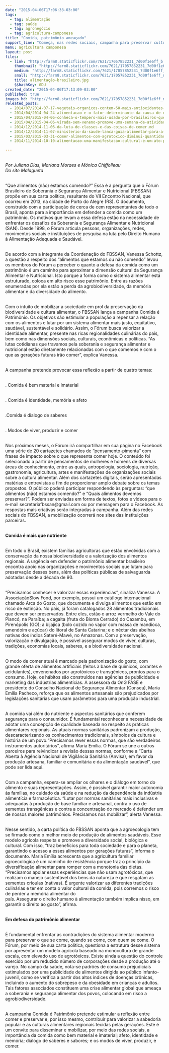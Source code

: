 ```yaml
---
date: "2015-04-06T17:06:33-03:00"
tags:
  - tag: alimentação
  - tag: saúde
  - tag: agronegócio
  - tag: agricultura-camponesa
title: "Comida, patrimônio ameaçado"
support_line: "Começa, nas redes sociais, campanha para preservar culturas alimentares — pressionadas por agronegócio, industrialização obsessiva, padronização do gosto e normas sanitárias obsoletas."
menu: agricultura camponesa
layout: post
files:
  - link: "http://farm8.staticflickr.com/7621/17057852231_7d00f1e6ff_b.jpg"
    thumbnail: "http://farm8.staticflickr.com/7621/17057852231_7d00f1e6ff_t.jpg"
    medium: "http://farm8.staticflickr.com/7621/17057852231_7d00f1e6ff_z.jpg"
    small: "http://farm8.staticflickr.com/7621/17057852231_7d00f1e6ff_n.jpg"
    title: alimentação-brasileiro.jpg
    $$hashKey: 0DU
created_date: "2015-04-06T17:13:09-03:00"
published: true
images_hd: "http://farm8.staticflickr.com/7621/17057852231_7d00f1e6ff_n.jpg"
releated_posts:
  - 2014/07/2014-07-17-vegetais-organicos-contem-60-mais-antioxidantes-do-que-com-agrotoxicos.md
  - 2014/04/2014-04-24-alimentacao-e-o-fator-determinante-da-causa-de-doencas-diz-nutricionista.md
  - 2015/04/2015-04-06-conheca-o-tempero-mais-usado-por-brasileiros-que-pode-matar-a-sua-familia.md
  - 2015/04/2015-04-06-virada-sem-veneno-promove-uma-semana-de-atividades-pela-saude.md
  - 2014/12/2014-11-06-da-luta-de-classes-e-das-coisas-de-comer.md
  - 2014/12/2014-11-07-ministerio-da-saude-lanca-guia-alimentar-para-a-populacao-brasileira.md
  - 2015/03/2015-03-31-comer-alimentos-com-agrotoxico-diminui-quantidade-de-esperma-diz-estudo.md
  - 2014/11/2014-10-10-alimentacao-uma-manifestacao-cultural-e-um-ato-politico.md

---
```

<p><br />
<em>Por Juliana Dias, Mariana Moraes e M&oacute;nica Chiffolleau<br />
Do site Malagueta</em></p>

<p><br />
&ldquo;Que alimentos (n&atilde;o) estamos comendo?&rdquo; Essa &eacute; a pergunta que o F&oacute;rum Brasileiro de Soberania e Seguran&ccedil;a Alimentar e Nutricional (FBSSAN) prop&otilde;e em sua carta pol&iacute;tica, resultante do VII Encontro Nacional, que ocorreu em 2013, na cidade de Porto do Alegre (RS). O documento, constru&iacute;do com a participa&ccedil;&atilde;o de cerca de cem representantes de todo o Brasil, aponta para a import&acirc;ncia em defender a comida como um patrim&ocirc;nio. Os motivos que levam a essa defesa est&atilde;o na necessidade de enfrentar os desafios da Soberania e Seguran&ccedil;a Alimentar e Nutricional (SAN). Desde 1998, o F&oacute;rum articula pessoas, organiza&ccedil;&otilde;es, redes, movimentos sociais e institui&ccedil;&otilde;es de pesquisa na luta pelo Direito Humano &agrave; Alimenta&ccedil;&atilde;o Adequada e Saud&aacute;vel.</p>

<p><br />
De acordo com a integrante da Coordena&ccedil;&atilde;o do FBSSAN, Vanessa Schottz, a quest&atilde;o a respeito dos &ldquo;alimentos que estamos ou n&atilde;o comendo&rdquo; levou os membros do F&oacute;rum a perceber o quanto a defesa da comida como um patrim&ocirc;nio &eacute; um caminho para aproximar a dimens&atilde;o cultural da Seguran&ccedil;a Alimentar e Nutricional. Isto porque a forma como o sistema alimentar est&aacute; estruturado, coloca em alto risco esse patrim&ocirc;nio. Entre as raz&otilde;es enumeradas por ela est&atilde;o a perda da agrobiodiversidade, da mem&oacute;ria alimentar e da diversidade do alimento.</p>

<p><br />
Com o intuito de mobilizar a sociedade em prol da preserva&ccedil;&atilde;o da biodiversidade e cultura alimentar, o FBSSAN lan&ccedil;a a campanha Comida &eacute; Patrim&ocirc;nio. Os objetivos s&atilde;o estimular a popula&ccedil;&atilde;o a repensar a rela&ccedil;&atilde;o com os alimentos e lutar por um sistema alimentar mais justo, equitativo, saud&aacute;vel, sustent&aacute;vel e solid&aacute;rio. Assim, o F&oacute;rum busca valorizar a identidade alimentar, presente nas ricas regionalidades culin&aacute;rias do pa&iacute;s, bem como nas dimens&otilde;es sociais, culturais, econ&ocirc;micas e pol&iacute;ticas. &ldquo;As lutas cotidianas que travamos pela soberania e seguran&ccedil;a alimentar e nutricional est&atilde;o diretamente relacionadas com o que comemos e com o que as gera&ccedil;&otilde;es futuras ir&atilde;o comer&rdquo;, explica Vanessa.</p>

<p><br />
A campanha pretende provocar essa reflex&atilde;o a partir de quatro temas:</p>

<p><br />
. Comida &eacute; bem material e imaterial</p>

<p><br />
. Comida &eacute; identidade, mem&oacute;ria e afeto</p>

<p><br />
.Comida &eacute; dialogo de saberes</p>

<p><br />
. Modos de viver, produzir e comer</p>

<p><br />
Nos pr&oacute;ximos meses, o F&oacute;rum ir&aacute; compartilhar em sua p&aacute;gina no Facebook uma s&eacute;rie de 20 cartazetes chamados de &ldquo;pensamento-pimenta&rdquo; com frases de impacto sobre o que representa comer hoje. O conte&uacute;do foi selecionado a partir de pensamentos de mulheres e homens de diversas &aacute;reas de conhecimento, entre as quais, antropologia, sociologia, nutri&ccedil;&atilde;o, gastronomia, agricultura, artes e manifesta&ccedil;&otilde;es de organiza&ccedil;&otilde;es sociais sobre a cultura alimentar. Al&eacute;m dos cartazetes digitais, ser&atilde;o apresentadas mat&eacute;rias e entrevistas a fim de proporcionar amplo debate sobre os temas propostos. O p&uacute;blico poder&aacute; participar respondendo &agrave;s perguntas: &ldquo;que alimentos (n&atilde;o) estamos comendo?&rdquo; e &ldquo;Quais alimentos devemos preservar?&rdquo;. Podem ser enviadas em forma de textos, fotos e v&iacute;deos para o e-mail secretariafbssan@gmail.com ou por mensagem para o Facebook. As respostas mais criativas ser&atilde;o integradas &agrave; campanha. Al&eacute;m das redes sociais do FBSSAN, a mobiliza&ccedil;&atilde;o ocorrer&aacute; nos sites das institui&ccedil;&otilde;es parceiras.</p>

<p><br />
<strong>Comida &eacute; mais que nutriente</strong></p>

<p><br />
Em todo o Brasil, existem fam&iacute;lias agricultoras que est&atilde;o envolvidas com a conserva&ccedil;&atilde;o da nossa biodiversidade e a valoriza&ccedil;&atilde;o dos alimentos regionais. A urg&ecirc;ncia em defender o patrim&ocirc;nio alimentar brasileiro encontra apoio nas organiza&ccedil;&otilde;es e movimentos sociais que lutam para preserva&ccedil;&atilde;o desses bens, al&eacute;m das pol&iacute;ticas p&uacute;blicas de salvaguarda adotadas desde a d&eacute;cada de 90.</p>

<p><br />
&ldquo;Precisamos conhecer e valorizar essas experi&ecirc;ncias&rdquo;, sinaliza Vanessa. A Associa&ccedil;&atilde;oSlow Food, por exemplo, possui um cat&aacute;logo internacional chamado Arca do Gosto, que documenta e divulga alimentos que est&atilde;o em risco de extin&ccedil;&atilde;o. No pa&iacute;s, j&aacute; foram catalogados 28 alimentos tradicionais que devem ser preservados. Entre eles, est&atilde;o o arroz vermelho do Vale do Pianc&oacute;, na Para&iacute;ba; a cagaita (fruta do Bioma Cerrado) do Caxambu, em Piren&oacute;polis (GO); a bijajica (bolo cozido no vapor com massa de mandioca, amendoim e a&ccedil;&uacute;car) do litoral de Santa Catarina; e o n&eacute;ctar das abelhas nativas dos &iacute;ndios Sater&eacute;-Maw&eacute;, no Amazonas. Com a preserva&ccedil;&atilde;o, valoriza&ccedil;&atilde;o e divulga&ccedil;&atilde;o, &eacute; poss&iacute;vel assegurar modos de viver, culturas, tradi&ccedil;&otilde;es, economias locais, saberes, e a biodiversidade nacional.</p>

<p><br />
O modo de comer atual &eacute; marcado pela padroniza&ccedil;&atilde;o do gosto, com grande oferta de alimentos artificiais (feitos &agrave; base de qu&iacute;micos, corantes e acidulantes), envenenados por agrot&oacute;xicos e transg&ecirc;nicos, prontos para o consumo. Hoje, os h&aacute;bitos s&atilde;o constru&iacute;dos nas ag&ecirc;ncias de publicidade e marketing das ind&uacute;strias aliment&iacute;cias. A assessora da OnG FASE e presidente do Conselho Nacional de Seguran&ccedil;a Alimentar (Consea), Maria Em&iacute;lia Pacheco, refor&ccedil;a que os alimentos artesanais s&atilde;o prejudicados por legisla&ccedil;&otilde;es sanit&aacute;rias que usam par&acirc;metros para uma produ&ccedil;&atilde;o industrial.</p>

<p><br />
A comida vai al&eacute;m do nutriente e aspectos sanit&aacute;rios que conferem seguran&ccedil;a para o consumidor. &Eacute; fundamental reconhecer a necessidade de adotar uma concep&ccedil;&atilde;o de qualidade baseada no respeito &agrave;s pr&aacute;ticas alimentares regionais. As atuais normas sanit&aacute;rias padronizam a produ&ccedil;&atilde;o, descaracterizando os conhecimentos tradicionais, s&iacute;mbolos da cultura e hist&oacute;ria de um povo.&ldquo;Precisamos rever essas normas, que s&atilde;o verdadeiros instrumentos autorit&aacute;rios&rdquo;, afirma Maria Em&iacute;lia. O F&oacute;rum se une a outros parceiros para reivindicar a revis&atilde;o dessas normas, conforme a &ldquo;Carta Aberta &agrave; Ag&ecirc;ncia Nacional de Vigil&acirc;ncia Sanit&aacute;ria (Anvisa), em favor da produ&ccedil;&atilde;o artesana, familiar e comunit&aacute;ria e da alimenta&ccedil;&atilde;o saud&aacute;vel&rdquo;, que pode ser lida aqui.</p>

<p><br />
Com a campanha, espera-se ampliar os olhares e o di&aacute;logo em torno do alimento e suas representa&ccedil;&otilde;es. Assim, &eacute; poss&iacute;vel garantir maior autonomia &agrave;s fam&iacute;lias, no cuidado da sa&uacute;de e na redu&ccedil;&atilde;o da depend&ecirc;ncia da ind&uacute;stria aliment&iacute;cia e farmac&ecirc;utica. &ldquo;Lutar por normas sanit&aacute;rias mais inclusivas e adequadas &agrave; produ&ccedil;&atilde;o de base familiar e artesanal, contra o uso de sementes transg&ecirc;nicas e contra a concentra&ccedil;&atilde;o do mercado &eacute; defender um de nossos maiores patrim&ocirc;nios. Precisamos nos mobilizar&rdquo;, alerta Vanessa.</p>

<p><br />
Nesse sentido, a carta pol&iacute;tica do FBSSAN aponta que a agroecologia tem se firmado como o melhor meio de produ&ccedil;&atilde;o de alimentos saud&aacute;veis. Esse modelo agr&iacute;cola respeita e promove a diversidade social, biol&oacute;gica e cultural. Com isso, &ldquo;traz benef&iacute;cios para toda sociedade e para o planeta, garantindo o acesso a esses alimentos por gera&ccedil;&otilde;es futuras&rdquo;, informa o documento. Maria Em&iacute;lia acrescenta que a agricultura familiar agroecol&oacute;gica &eacute; um caminho de resist&ecirc;ncia porque traz o princ&iacute;pio da diversifica&ccedil;&atilde;o alimentar para romper com a monotonia das dietas. &ldquo;Precisamos apoiar essas experi&ecirc;ncias que n&atilde;o usam agrot&oacute;xicos, que realizam o manejo sustent&aacute;vel dos bens da natureza e que resgatam as sementes crioulas (nativas). &Eacute; urgente valorizar as diferentes tradi&ccedil;&otilde;es culin&aacute;rias e ter em conta o valor cultural da comida, pois corremos o risco de perder a mem&oacute;ria alimentar do<br />
pa&iacute;s. Assegurar o direito humano &agrave; alimenta&ccedil;&atilde;o tamb&eacute;m implica nisso, em garantir o direito ao gosto&rdquo;, afirma.</p>

<p><br />
<strong>Em defesa do patrim&ocirc;nio alimentar</strong></p>

<p><br />
&Eacute; fundamental enfrentar as contradi&ccedil;&otilde;es do sistema alimentar moderno para preservar o que se come, quando se come, com quem se come. O F&oacute;rum, por meio de sua carta pol&iacute;tica, questiona a estrutura desse sistema por apresentar um modelo agr&iacute;cola baseado na monocultura de grande escala, com elevado uso de agrot&oacute;xicos. Existe ainda a quest&atilde;o do controle exercido por um reduzido n&uacute;mero de corpora&ccedil;&otilde;es desde a produ&ccedil;&atilde;o at&eacute; o varejo. No campo da sa&uacute;de, nota-se padr&otilde;es de consumo prejudiciais estimulados por uma publicidade de alimentos dirigida ao p&uacute;blico infanto-juvenil, como se verifica a partir dos altos &iacute;ndices de doen&ccedil;as cr&ocirc;nicas, incluindo o aumento do sobrepeso e da obesidade em crian&ccedil;as e adultos. Tais fatores associados constituem uma crise alimentar global que amea&ccedil;a a soberania e seguran&ccedil;a alimentar dos povos, colocando em risco a agrobiodiversidade.</p>

<p><br />
A campanha Comida &eacute; Patrim&ocirc;nio pretende estimular a reflex&atilde;o entre comer e preservar e, por isso mesmo, contribuir para valorizar a sabedoria popular e as culturas alimentares regionais tecidas pelas gera&ccedil;&otilde;es. Este &eacute; um convite para disseminar e mobilizar, por meio das redes sociais, a import&acirc;ncia da comida como bem material e imaterial; afeto, identidade e mem&oacute;ria; di&aacute;logo de saberes e sabores; e os modos de viver, produzir, e comer.</p>
